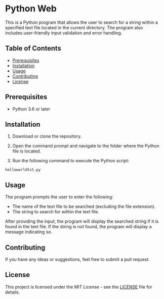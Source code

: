 # Python Web

This is a Python program that allows the user to search for a string within a specified text file located in the current directory. The program also includes user-friendly input validation and error handling.

## Table of Contents

- [Prerequisites](#prerequisites)
- [Installation](#installation)
- [Usage](#usage)
- [Contributing](#contributing)
- [License](#license)

## Prerequisites

- Python 3.6 or later

## Installation

1. Download or clone the repository.

2. Open the command prompt and navigate to the folder where the Python file is located.

3. Run the following command to execute the Python script:

```
helloworldtxt.py
```

## Usage

The program prompts the user to enter the following:

- The name of the text file to be searched (excluding the file extension).
- The string to search for within the text file.

After providing the input, the program will display the searched string if it is found in the text file. If the string is not found, the program will display a message indicating so.

## Contributing

If you have any ideas or suggestions, feel free to submit a pull request.

## License

This project is licensed under the MIT License - see the [LICENSE](LICENSE) file for details.
